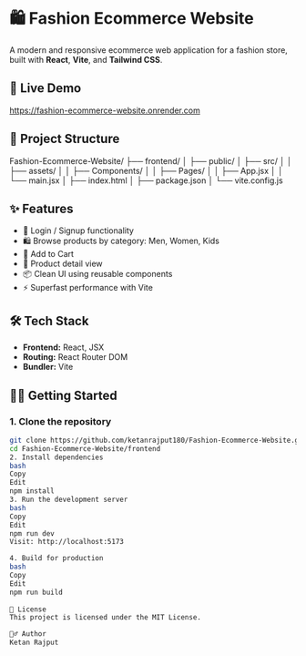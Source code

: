 # 🛍️ Fashion Ecommerce Website

A modern and responsive ecommerce web application for a fashion store, built with **React**, **Vite**, and **Tailwind CSS**.

## 🚀 Live Demo

https://fashion-ecommerce-website.onrender.com

## 📂 Project Structure

Fashion-Ecommerce-Website/
├── frontend/
│ ├── public/
│ ├── src/
│ │ ├── assets/
│ │ ├── Components/
│ │ ├── Pages/
│ │ ├── App.jsx
│ │ └── main.jsx
│ ├── index.html
│ ├── package.json
│ └── vite.config.js

## ✨ Features

- 🔐 Login / Signup functionality
- 🛍️ Browse products by category: Men, Women, Kids
- 🛒 Add to Cart
- 🔎 Product detail view
- 📦 Clean UI using reusable components
- ⚡ Superfast performance with Vite

## 🛠️ Tech Stack

- **Frontend:** React, JSX 
- **Routing:** React Router DOM
- **Bundler:** Vite

## 🧑‍💻 Getting Started

### 1. Clone the repository

```bash
git clone https://github.com/ketanrajput180/Fashion-Ecommerce-Website.git
cd Fashion-Ecommerce-Website/frontend
2. Install dependencies
bash
Copy
Edit
npm install
3. Run the development server
bash
Copy
Edit
npm run dev
Visit: http://localhost:5173

4. Build for production
bash
Copy
Edit
npm run build
 
🧾 License
This project is licensed under the MIT License.

🙋‍♂️ Author
Ketan Rajput
 

